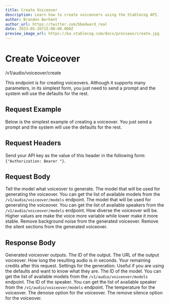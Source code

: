 ```yaml
---
title: Create Voiceover
description: Learn how to create voiceovers using the Stablecog API.
author: Brandon Berhent
author_url: https://twitter.com/bbedward_real
date: 2023-05-26T15:00:00.000Z
preview_image_url: https://ba.stablecog.com/docs/previews/create.jpg
---
```


<script>
	import TypescriptRequest from './request/typescript.md';
	import PythonRequest from './request/python.md';
	import CurlRequest from './request/curl.md';
	import response from './request/response.json';
	import Tabs from '$components/docs/tabs/Tabs.svelte';
	import Tab from '$components/docs/tabs/Tab.svelte';
	import RequestLine from '$components/docs/RequestLine.svelte';
	import Spacer from '$components/docs/Spacer.svelte';
	import Property from '$components/docs/Property.svelte';
	import Expandible from '$components/docs/Expandible.svelte';
	import Code from '$components/docs/Code.svelte';
	import CollapsibleJSON from '$components/docs/collapsibleJSON/CollapsibleJSON.svelte';
</script>

# Create Voiceover

<RequestLine method='POST'>
	/v1/audio/voiceover/create
</RequestLine>

This endpoint is for creating voiceovers. Although it supports many parameters, in its simplest form, you just need to send a prompt and the system will use the defaults for the rest.

## Request Example

Below is the simplest example of creating a voiceover. You just send a prompt and the system will use the defaults for the rest.

<Tabs>
	<Tab value="cURL">
		<CurlRequest />
	</Tab>
	<Tab value="TypeScript">
		<TypescriptRequest />
	</Tab>
	<Tab value="Python">
		<PythonRequest />
	</Tab>
</Tabs>

<CollapsibleJSON json={response} title="Response" />

<Spacer/>

## Request Headers

<Property name="Authorization" required type="string">
	Send your API key as the value of this header in the following form:<br>
	<Code>{"Authorization: Bearer <YOUR_STABLECOG_API_KEY>"}</Code>.
</Property>

<Spacer/>

## Request Body

<Property name="prompt" required type="string">
	Tell the model what voiceover to generate.
</Property>
<Property name="model_id" type="TVoiceoverModelID" typeModifier="enum">
	The model that will be used for generating the voiceover.
  <Expandible title="TVoiceoverModelID" yPadding>
		You can get the list of available models from the <Code href='/docs/v1/api-reference/audio/voiceover/models'>/v1/audio/voiceover/models</Code> endpoint.
	</Expandible>
</Property>
<Property name="speaker_id" type="TVoiceoverSpeakerID" typeModifier="enum">
	The model that will be used for generating the voiceover.
  <Expandible title="TVoiceoverSpeakerID" yPadding>
		You can get the list of available speakers from the <Code href='/docs/v1/api-reference/audio/voiceover/models'>/v1/audio/voiceover/models</Code> endpoint.
	</Expandible>
</Property>
<Property name="temperature" type="float" min={0} max={1}>
	How diverse the voiceover will be. Higher values are make the voice more variable while lower make it more stable.
</Property>
<Property name="denoise_audio" type="boolean">
	Remove background noise from the generated voiceover.
</Property>
<Property name="remove_silence" type="boolean">
	Remove the silent sections from the generated voiceover.
</Property>

<Spacer/>

## Response Body

<Property name="outputs" type="TOutput" typeModifier="array">
	Generated voiceover outputs.
	<Expandible title="TOutput">
		<Property name="id" type="string">
			The ID of the output.
		</Property>
		<Property name="url" type="string">
			The URL of the output voiceover.
		</Property>
		<Property name="audio_duration" type="float">
			How long the resulting audio is in seconds.
		</Property>
	</Expandible>
</Property>
<Property name="remaining_credits" type="float">
	Your remaining credits after this request.
</Property>
<Property name="settings" type="TVoiceoverSettings" typeModifier="object">
	Settings for the generation. Useful if you are using the defaults and want to know what they are.
	<Expandible title="TVoiceoverSettings" >
		<Property name="model_id" type="TVoiceoverModelID" typeModifier="enum">
			The ID of the model.
			<Expandible title="TVoiceoverModelID" yPadding>
				You can get the list of available models from the <Code href='/docs/v1/api-reference/audio/voiceover/models'>/v1/audio/voiceover/models</Code> endpoint.
			</Expandible>
		</Property>
		<Property name="speaker_id" type="TVoiceoverSpeakerID" typeModifier="enum">
			The ID of the speaker.
			<Expandible title="TVoiceoverSpeakerID" yPadding>
				You can get the list of available speaker from the <Code href='/docs/v1/api-reference/audio/voiceover/models'>/v1/audio/voiceover/models</Code> endpoint.
			</Expandible>
		</Property>
		<Property name="temperature" type="float" min={0} max={1}>
			The temperature for the voiceover.
		</Property>
		<Property name="denoise_audio" type="boolean">
			The denoise option for the voiceover.
		</Property>
		<Property name="remove_silence" type="boolean">
			The remove silence option for the voiceover.
		</Property>
	</Expandible>
</Property>
